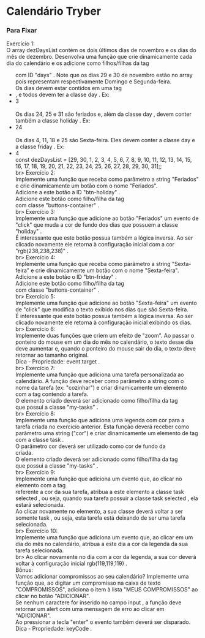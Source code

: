 <h1>Calendário Tryber</h1>
<h3> Para Fixar</h3>
<p>
Exercício 1:<br>
O array dezDaysList contém os dois últimos dias de novembro e os dias do mês de dezembro. Desenvolva uma função que crie dinamicamente cada dia do calendário e os adicione como filhos/filhas da tag <ul> com ID "days" . Note que os dias 29 e 30 de novembro estão no array pois representam respectivamente Domingo e Segunda-feira.<br>
Os dias devem estar contidos em uma tag <li> , e todos devem ter a classe day . Ex: <li class="day">3</li> <br>
Os dias 24, 25 e 31 são feriados e, além da classe day , devem conter também a classe holiday . Ex: <li class="day holiday">24</li> <br>
Os dias 4, 11, 18 e 25 são Sexta-feira. Eles devem conter a classe day e a classe friday . Ex: <li class="day friday">4</li>
const dezDaysList = [29, 30, 1, 2, 3, 4, 5, 6, 7, 8, 9, 10, 11, 12, 13, 14, 15, 16, 17, 18, 19, 20, 21, 22, 23, 24, 25, 26, 27, 28, 29, 30, 31];;<br>br>
Exercício 2:<br>
Implemente uma função que receba como parâmetro a string "Feriados" e crie dinamicamente um botão com o nome "Feriados".<br>
Adicione a este botão a ID "btn-holiday" .<br>
Adicione este botão como filho/filha da tag <div> com classe "buttons-container" .<br>br>
Exercício 3:<br>
Implemente uma função que adicione ao botão "Feriados" um evento de "click" que muda a cor de fundo dos dias que possuem a classe "holiday" .<br>
É interessante que este botão possua também a lógica inversa. Ao ser clicado novamente ele retorna à configuração inicial com a cor "rgb(238,238,238)" .<br>br>
Exercício 4:<br>
Implemente uma função que receba como parâmetro a string "Sexta-feira" e crie dinamicamente um botão com o nome "Sexta-feira".<br>
Adicione a este botão o ID "btn-friday" .<br>
Adicione este botão como filho/filha da tag <div> com classe "buttons-container" .<br>br>
Exercício 5:<br>
Implemente uma função que adicione ao botão "Sexta-feira" um evento de "click" que modifica o texto exibido nos dias que são Sexta-feira.<br>
É interessante que este botão possua também a lógica inversa. Ao ser clicado novamente ele retorna à configuração inicial exibindo os dias.<br>br>
Exercício 6:<br>
Implemente duas funções que criem um efeito de "zoom". Ao passar o ponteiro do mouse em um dia do mês no calendário, o texto desse dia deve aumentar e, quando o ponteiro do mouse sair do dia, o texto deve retornar ao tamanho original.<br>
Dica - Propriedade: event.target .<br>br>
Exercício 7:<br>
Implemente uma função que adiciona uma tarefa personalizada ao calendário. A função deve receber como parâmetro a string com o nome da tarefa (ex: "cozinhar") e criar dinamicamente um elemento com a tag <span> contendo a tarefa.<br>
O elemento criado deverá ser adicionado como filho/filha da tag <div> que possui a classe "my-tasks" .<br>br>
Exercício 8:<br>
Implemente uma função que adiciona uma legenda com cor para a tarefa criada no exercício anterior. Esta função deverá receber como parâmetro uma string ("cor") e criar dinamicamente um elemento de tag <div> com a classe task .<br>
O parâmetro cor deverá ser utilizado como cor de fundo da <div> criada.<br>
O elemento criado deverá ser adicionado como filho/filha da tag <div> que possui a classe "my-tasks" .<br>br>
Exercício 9:<br>
Implemente uma função que adiciona um evento que, ao clicar no elemento com a tag <div> referente a cor da sua tarefa, atribua a este elemento a classe task selected , ou seja, quando sua tarefa possuir a classe task selected , ela estará selecionada.<br>
Ao clicar novamente no elemento, a sua classe deverá voltar a ser somente task , ou seja, esta tarefa está deixando de ser uma tarefa selecionada.<br>br>
Exercício 10:<br>
Implemente uma função que adiciona um evento que, ao clicar em um dia do mês no calendário, atribua a este dia a cor da legenda da sua tarefa selecionada.<br>br>
Ao clicar novamente no dia com a cor da legenda, a sua cor deverá voltar à configuração inicial rgb(119,119,119) .<br>
Bônus:<br>
Vamos adicionar compromissos ao seu calendário? Implemente uma função que, ao digitar um compromisso na caixa de texto "COMPROMISSOS", adiciona o item à lista "MEUS COMPROMISSOS" ao clicar no botão "ADICIONAR".<br>
Se nenhum caractere for inserido no campo input , a função deve retornar um alert com uma mensagem de erro ao clicar em "ADICIONAR".<br>
Ao pressionar a tecla "enter" o evento também deverá ser disparado.<br>
Dica - Propriedade: keyCode .

</p>
